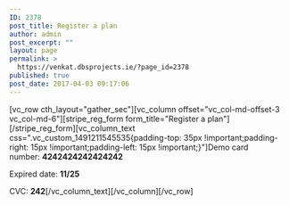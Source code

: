 ```yaml
---
ID: 2378
post_title: Register a plan
author: admin
post_excerpt: ""
layout: page
permalink: >
  https://venkat.dbsprojects.ie/?page_id=2378
published: true
post_date: 2017-04-03 09:17:06
---
```

[vc_row cth_layout="gather_sec"][vc_column offset="vc_col-md-offset-3 vc_col-md-6"][stripe_reg_form form_title="Register a plan"][/stripe_reg_form][vc_column_text css=".vc_custom_1491211545535{padding-top: 35px !important;padding-right: 15px !important;padding-left: 15px !important;}"]Demo card number: <strong>4242424242424242</strong>

Expired date: <strong>11/25</strong>

CVC: <strong>242</strong>[/vc_column_text][/vc_column][/vc_row]
